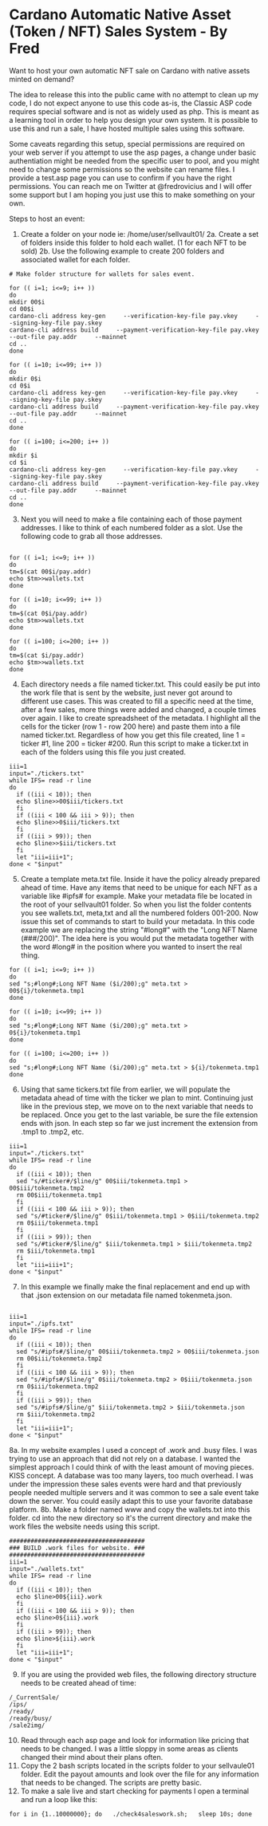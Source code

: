 # Cardano Automatic Native Asset (Token / NFT) Sales System - By Fred

Want to host your own automatic NFT sale on Cardano with native assets minted on demand?

The idea to release this into the public came with no attempt to clean up my code, I do not expect anyone to use this code as-is, the Classic ASP code requires special software and is not as widely used as php. This is meant as a learning tool in order to help you design your own system. It is possible to use this and run a sale, I have hosted multiple sales using this software.

Some caveats regarding this setup, special permissions are required on your web server if you attempt to use the asp pages, a change under basic authentiation might be needed from the specific user to pool, and you might need to change some permissions so the website can rename files. I provide a test.asp page you can use to confirm if you have the right permissions. You can reach me on Twitter at @fredrovicius and I will offer some support but I am hoping you just use this to make something on your own.

Steps to host an event:
1. Create a folder on your node ie: /home/user/sellvault01/
2a. Create a set of folders inside this folder to hold each wallet. (1 for each NFT to be sold)
2b. Use the following example to create 200 folders and associated wallet for each folder.
```
# Make folder structure for wallets for sales event.

for (( i=1; i<=9; i++ ))
do
mkdir 00$i
cd 00$i
cardano-cli address key-gen     --verification-key-file pay.vkey     --signing-key-file pay.skey
cardano-cli address build     --payment-verification-key-file pay.vkey     --out-file pay.addr     --mainnet
cd ..
done

for (( i=10; i<=99; i++ ))
do
mkdir 0$i
cd 0$i
cardano-cli address key-gen     --verification-key-file pay.vkey     --signing-key-file pay.skey
cardano-cli address build     --payment-verification-key-file pay.vkey     --out-file pay.addr     --mainnet
cd ..
done

for (( i=100; i<=200; i++ ))
do
mkdir $i
cd $i
cardano-cli address key-gen     --verification-key-file pay.vkey     --signing-key-file pay.skey
cardano-cli address build     --payment-verification-key-file pay.vkey     --out-file pay.addr     --mainnet
cd ..
done

```

3. Next you will need to make a file containing each of those payment addresses. I like to think of each numbered folder as a slot. Use the following code to grab all those addresses.
```

for (( i=1; i<=9; i++ ))
do
tm=$(cat 00$i/pay.addr)
echo $tm>>wallets.txt
done

for (( i=10; i<=99; i++ ))
do
tm=$(cat 0$i/pay.addr)
echo $tm>>wallets.txt
done

for (( i=100; i<=200; i++ ))
do
tm=$(cat $i/pay.addr)
echo $tm>>wallets.txt
done
```
4. Each directory needs a file named ticker.txt. This could easily be put into the work file that is sent by the website, just never got around to different use cases. This was created to fill a specific need at the time, after a few sales, more things were added and changed, a couple times over again.
I like to create spreadsheet of the metadata. I highlight all the cells for the ticker (row 1 - row 200 here) and paste them into a file named ticker.txt. Regardless of how you get this file created, line 1 = ticker #1, line 200 = ticker #200. Run this script to make a ticker.txt in each of the folders using this file you just created.
```
iii=1
input="./tickers.txt"
while IFS= read -r line
do
  if ((iii < 10)); then 
  echo $line>>00$iii/tickers.txt
  fi
  if ((iii < 100 && iii > 9)); then
  echo $line>>0$iii/tickers.txt
  fi
  if ((iii > 99)); then
  echo $line>>$iii/tickers.txt
  fi
  let "iii=iii+1";
done < "$input"
```
5. Create a template meta.txt file. Inside it have the policy already prepared ahead of time. Have any items that need to be unique for each NFT as a variable like #ipfs# for example. Make your metadata file be located in the root of your sellvault01 folder. So when you list the folder contents you see wallets.txt, meta,txt and all the numbered folders 001-200. Now issue this set of commands to start to build your metadata. In this code example we are replacing the string "#long#" with the "Long NFT Name (###/200)". The idea here is you would put the metadata together with the word #long# in the position where you wanted to insert the real thing.
```
for (( i=1; i<=9; i++ ))
do
sed "s;#long#;Long NFT Name ($i/200);g" meta.txt > 00${i}/tokenmeta.tmp1
done

for (( i=10; i<=99; i++ ))
do
sed "s;#long#;Long NFT Name ($i/200);g" meta.txt > 0${i}/tokenmeta.tmp1
done

for (( i=100; i<=200; i++ ))
do
sed "s;#long#;Long NFT Name ($i/200);g" meta.txt > ${i}/tokenmeta.tmp1
done
```
6. Using that same tickers.txt file from earlier, we will populate the metadata ahead of time with the ticker we plan to mint. Continuing just like in the previous step, we move on to the next variable that needs to be replaced. Once you get to the last variable, be sure the file extension ends with json. In each step so far we just increment the extension from .tmp1 to .tmp2, etc.
```
iii=1
input="./tickers.txt"
while IFS= read -r line
do
  if ((iii < 10)); then 
  sed "s/#ticker#/$line/g" 00$iii/tokenmeta.tmp1 > 00$iii/tokenmeta.tmp2
  rm 00$iii/tokenmeta.tmp1
  fi
  if ((iii < 100 && iii > 9)); then
  sed "s/#ticker#/$line/g" 0$iii/tokenmeta.tmp1 > 0$iii/tokenmeta.tmp2
  rm 0$iii/tokenmeta.tmp1
  fi
  if ((iii > 99)); then
  sed "s/#ticker#/$line/g" $iii/tokenmeta.tmp1 > $iii/tokenmeta.tmp2
  rm $iii/tokenmeta.tmp1
  fi
  let "iii=iii+1";
done < "$input"
```
7. In this example we finally make the final replacement and end up with that .json extension on our metadata file named tokenmeta.json.
```

iii=1
input="./ipfs.txt"
while IFS= read -r line
do
  if ((iii < 10)); then 
  sed "s/#ipfs#/$line/g" 00$iii/tokenmeta.tmp2 > 00$iii/tokenmeta.json
  rm 00$iii/tokenmeta.tmp2
  fi
  if ((iii < 100 && iii > 9)); then
  sed "s/#ipfs#/$line/g" 0$iii/tokenmeta.tmp2 > 0$iii/tokenmeta.json
  rm 0$iii/tokenmeta.tmp2
  fi
  if ((iii > 99)); then
  sed "s/#ipfs#/$line/g" $iii/tokenmeta.tmp2 > $iii/tokenmeta.json
  rm $iii/tokenmeta.tmp2
  fi
  let "iii=iii+1";
done < "$input"
```
8a. In my website examples I used a concept of .work and .busy files. I was trying to use an approach that did not rely on a database. I wanted the simplest approach I could think of with the least amount of moving pieces. KISS concept. A database was too many layers, too much overhead. I was under the impression these sales events were hard and that previously people needed multiple servers and it was common to see a sale event take down the server. You could easily adapt this to use your favorite database platform.
8b. Make a folder named www and copy the wallets.txt into this folder. cd into the new directory so it's the current directory and make the work files the website needs using this script.
```
######################################
### BUILD .work files for website. ###
######################################
iii=1
input="./wallets.txt"
while IFS= read -r line
do
  if ((iii < 10)); then 
  echo $line>00${iii}.work
  fi
  if ((iii < 100 && iii > 9)); then
  echo $line>0${iii}.work
  fi
  if ((iii > 99)); then
  echo $line>${iii}.work
  fi
  let "iii=iii+1";
done < "$input"
```
9. If you are using the provided web files, the following directory structure needs to be created ahead of time:
```
/_CurrentSale/
/ips/
/ready/
/ready/busy/
/sale2img/
```
10. Read through each asp page and look for information like pricing that needs to be changed. I was a little sloppy in some areas as clients changed their mind about their plans often.
11. Copy the 2 bash scripts located in the scripts folder to your sellvaule01 folder. Edit the payout amounts and look over the file for any information that needs to be changed. The scripts are pretty basic.
12. To make a sale live and start checking for payments I open a terminal and run a loop like this:
```
for i in {1..10000000}; do   ./check4saleswork.sh;   sleep 10s; done
```

